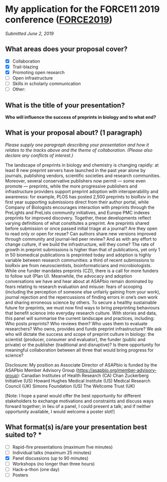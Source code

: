 # My application for the FORCE11 2019 conference ([FORCE2019](https://www.force11.org/article/proposals-now-invited-force2019))

*Submitted June 2, 2019*

## What areas does your proposal cover? 

- [x] Collaboration
- [x] Trail-blazing
- [x] Promoting open research
- [ ] Open infrastructure
- [ ] Skills in scholarly communication
- [ ] Other:

## What is the title of your presentation? 

**Who will influence the success of preprints in biology and to what end?**

## What is your proposal about? (1 paragraph)
*Please supply one paragraph describing your presentation and how it relates to the tracks above and the theme of collaboration. (Please also declare any conflicts of interest.)*

The landscape of preprints in biology and chemistry is changing rapidly: at least 8 new preprint servers have launched in the past year alone by journals, publishing vendors, scientific societies and research communities. Moreover, several conservative publishers now permit — some even promote — preprints, while the more progressive publishers and infrastructure providers support preprint adoption with interoperability and awareness: for example, PLOS has posted 2,500 preprints to bioRxiv in the first year supporting submissions direct from their author portal, while Company of Biologists encourages interaction with preprints through the PreLights and PreLists community initiatives, and Europe PMC indexes preprints for improved discovery. Together, these developments reflect varying definitions of what constitutes a preprint. Are preprints shared before submission or once passed initial triage at a journal? Are they open to read only or open for reuse? Can authors share new versions improved through community and journal-led peer review? And as with any effort to change culture, if we build the infrastructure, will they come? The rate of growth in preprint submissions is higher than that of publications, yet only 1 in 50 biomedical publications is preprinted today and adoption is highly variable between research communities: a third of recent submissions to bioRxiv are from neuroscientists, bioinformaticians and microbiologists. While one funder mandates preprints (CZI), there is a call for more funders to follow suit (Plan U). Meanwhile, the advocacy and adoption conversations we have and hear about at ASAPbio remain dominated by fears relating to research evaluation and misuse: fears of scooping (including the perception of someone else unfairly gaining from your work), journal rejection and the repercussions of finding errors in one’s own work and sharing erroneous science by others. To secure a healthy sustainable future for preprints, we must now find ways to bring preprinting behaviours that benefit science into everyday research culture. With stories and data, this panel will summarise the current landscape and practices, including: Who posts preprints? Who reviews them? Who uses them to evaluate researchers? Who owns, provides and funds preprint infrastructure? We ask who will dictate the success and scope of preprint culture in biology: the scientist (producer, consumer and evaluator), the funder (public and private) or the publisher (traditional and disruptive)? Is there opportunity for meaningful collaboration between all three that would bring progress for science?

Disclosure: My position as Associate Director of ASAPbio is funded by the ASAPbio Member Advisory Group (https://asapbio.org/member-advisory-group): 
Canadian Institutes of Health Research (CA)
Chan Zuckerberg Initiative (US)
Howard Hughes Medical Institute (US)
Medical Research Council (UK)
Simons Foundation (US)
The Wellcome Trust (UK)

[Note: I hope a panel would offer the best opportunity for different stakeholders to exchange motivations and constraints and discuss ways forward together; in lieu of a panel, I could present a talk; and if neither opportunity available, I would welcome a poster slot!]

## What format(s) is/are your presentation best suited to? *
- [ ] Rapid-fire presentations (maximum five minutes)
- [ ] Individual talks (maximum 25 minutes)
- [x] Panel discussions (up to 90 minutes)
- [ ] Workshops (no longer than three hours)
- [ ] Hack-a-thon (one day)
- [ ] Posters
